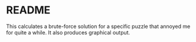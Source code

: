 # README #

This calculates a brute-force solution for a specific puzzle that annoyed me for quite a while. It also produces graphical output.